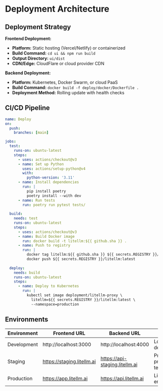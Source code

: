 # Deployment Architecture

## Deployment Strategy

**Frontend Deployment:**
- **Platform:** Static hosting (Vercel/Netlify) or containerized
- **Build Command:** `cd ui && npm run build`
- **Output Directory:** `ui/dist`
- **CDN/Edge:** CloudFlare or cloud provider CDN

**Backend Deployment:**
- **Platform:** Kubernetes, Docker Swarm, or cloud PaaS
- **Build Command:** `docker build -f deploy/docker/Dockerfile .`
- **Deployment Method:** Rolling update with health checks

## CI/CD Pipeline
```yaml
name: Deploy
on:
  push:
    branches: [main]

jobs:
  test:
    runs-on: ubuntu-latest
    steps:
      - uses: actions/checkout@v3
      - name: Set up Python
        uses: actions/setup-python@v4
        with:
          python-version: '3.11'
      - name: Install dependencies
        run: |
          pip install poetry
          poetry install --with dev
      - name: Run tests
        run: poetry run pytest tests/
  
  build:
    needs: test
    runs-on: ubuntu-latest
    steps:
      - uses: actions/checkout@v3
      - name: Build Docker image
        run: docker build -t litellm:${{ github.sha }} .
      - name: Push to registry
        run: |
          docker tag litellm:${{ github.sha }} ${{ secrets.REGISTRY }}/litellm:latest
          docker push ${{ secrets.REGISTRY }}/litellm:latest
  
  deploy:
    needs: build
    runs-on: ubuntu-latest
    steps:
      - name: Deploy to Kubernetes
        run: |
          kubectl set image deployment/litellm-proxy \
            litellm=${{ secrets.REGISTRY }}/litellm:latest \
            --namespace=production
```

## Environments

| Environment | Frontend URL | Backend URL | Purpose |
|------------|--------------|-------------|---------|
| Development | http://localhost:3000 | http://localhost:4000 | Local development |
| Staging | https://staging.litellm.ai | https://api-staging.litellm.ai | Pre-production testing |
| Production | https://app.litellm.ai | https://api.litellm.ai | Live environment |
